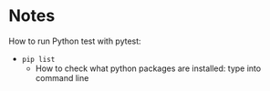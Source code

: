# Notes

How to run Python test with pytest: 

* `pip list`
    * How to check what python packages are installed: type  into command line